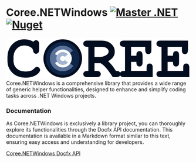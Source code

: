 # Coree.NETWindows [![Master .NET](https://github.com/carsten-riedel/Coree.NETWindows/actions/workflows/builddeploy.yml/badge.svg?branch=master)](https://github.com/carsten-riedel/Coree.NETWindows/actions/workflows/builddeploy.yml) [![Nuget](https://img.shields.io/nuget/v/Coree.NETWindows?label=NuGet&labelColor=004880&logo=NuGet&logoColor=white)](https://www.nuget.org/packages/Coree.NETWindows)

![brand](https://raw.githubusercontent.com/carsten-riedel/Coree.NETWindows/master/images/brand.png)
Coree.NETWindows is a comprehensive library that provides a wide range of generic helper functionalities, designed to enhance and simplify coding tasks across .NET Windows projects.

### Documentation
As Coree.NETWindows is exclusively a library project, you can thoroughly explore its functionalities through the Docfx API documentation. This documentation is available in a Markdown format similar to this text, ensuring easy access and understanding for developers.

[Coree.NETWindows Docfx API](https://carsten-riedel.github.io/Coree.NETWindows/docfx/index.html)

